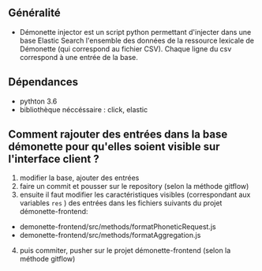 ## Généralité

- Démonette injector est un script python permettant d'injecter dans une base Elastic Search l'ensemble des données de la ressource lexicale de Démonette 
(qui correspond au fichier CSV).
Chaque ligne du csv correspond à une entrée de la base.

## Dépendances

- pythton 3.6
- bibliothèque néccéssaire : click, elastic

## Comment rajouter des entrées dans la base démonette pour qu'elles soient visible sur l'interface client ?

1. modifier la base, ajouter des entrées
2. faire un commit et pousser sur le repository (selon la méthode gitflow)
3. ensuite il faut modifier les caractéristiques visibles (correspondant aux variables `res` ) des entrées dans les fichiers suivants du projet démonette-frontend:
  - demonette-frontend/src/methods/formatPhoneticRequest.js
  - demonette-frontend/src/methods/formatAggregation.js
4. puis commiter, pusher sur le projet démonette-frontend (selon la méthode gitflow)



